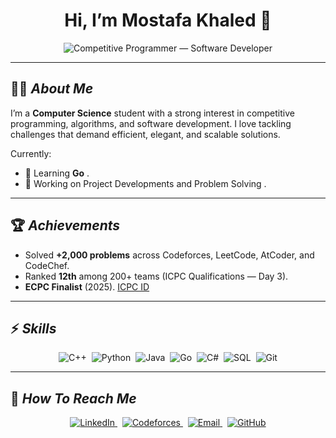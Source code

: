 <div align="center">

# Hi, I’m **Mostafa Khaled** 👋
  
<p align="center">
  <img alt="Competitive Programmer — Software Developer" src="https://r...content-available-to-author-only...b.com?font=Fira+Code&size=32&pause=1000&color=22C55E&center=true&vCenter=true&width=850&height=90&lines=Competitive+Programmer;Software+Developer;" />
</p>

</div>

---

## 🧑‍💻 ***About Me***

I’m a **Computer Science** student with a strong interest in competitive programming, algorithms, and software development.
I love tackling challenges that demand efficient, elegant, and scalable solutions.  

Currently:  
- 🌱 Learning **Go** .  
- 🔭 Working on Project Developments and Problem Solving .  
  

---

## 🏆 ***Achievements***
- Solved **+2,000 problems** across Codeforces, LeetCode, AtCoder, and CodeChef.  
- Ranked **12th** among 200+ teams (ICPC Qualifications — Day 3).  
- **ECPC Finalist** (2025). [ICPC ID](https://i...content-available-to-author-only...c.global/ICPCID/NWTH58MLRL7U)  
---

## ⚡ ***Skills***
<p align="center">
  <img alt="C++" src="https://i...content-available-to-author-only...s.io/badge/C%2B%2B-00599C?logo=c%2B%2B&logoColor=white&style=flat-square" />&nbsp;
  <img alt="Python" src="https://i...content-available-to-author-only...s.io/badge/Python-3776AB?logo=python&logoColor=white&style=flat-square" />&nbsp;
  <img alt="Java" src="https://i...content-available-to-author-only...s.io/badge/Java-007396?logo=java&logoColor=white&style=flat-square" />&nbsp;
  <img alt="Go" src="https://i...content-available-to-author-only...s.io/badge/Go-00ADD8?logo=go&logoColor=white&style=flat-square" />&nbsp;
  <img alt="C#" src="https://i...content-available-to-author-only...s.io/badge/C%23-239120?logo=c-sharp&logoColor=white&style=flat-square" />&nbsp;
  <img alt="SQL" src="https://i...content-available-to-author-only...s.io/badge/SQL-4479A1?logo=postgresql&logoColor=white&style=flat-square" />&nbsp;
  <img alt="Git" src="https://i...content-available-to-author-only...s.io/badge/Git-F05032?logo=git&logoColor=white&style=flat-square" />
</p>

---

## 🔗 ***How To Reach Me***
<p align="center">

  <a href="https://w...content-available-to-author-only...n.com/in/mostafa-khaled-460859384?utm_source=share&utm_campaign=share_via&utm_content=profile&utm_medium=android_app" title="LinkedIn">
    <img alt="LinkedIn" src="https://i...content-available-to-author-only...s.io/badge/LinkedIn-Mostafa--Khaled-0A66C2?logo=linkedin&logoColor=white&style=flat-square" />
  </a>&nbsp;
   <a href="https://c...content-available-to-author-only...s.com/profile/Mostafa_Shalan" title="Codeforces">
    <img alt="Codeforces" src="https://i...content-available-to-author-only...s.io/badge/Codeforces-Mostafa__Shalan-2EA44F?logo=codeforces&logoColor=white&style=flat-square" />
  </a>&nbsp;
  <a href="mailto:mostafa.khaled1325@gmail.com" title="Email">
    <img alt="Email" src="https://i...content-available-to-author-only...s.io/badge/Email-mostafa.khaled1325@gmail.com-D14836?logo=gmail&logoColor=white&style=flat-square" />
  </a>&nbsp;
  <a href="https://g...content-available-to-author-only...b.com/mostafa2kh" title="GitHub">
    <img alt="GitHub" src="https://i...content-available-to-author-only...s.io/badge/GitHub-mostafa2kh-181717?logo=github&logoColor=white&style=flat-square" />
  </a>
</p>
